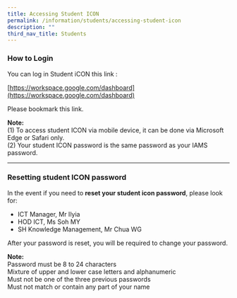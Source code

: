 ```yaml
---
title: Accessing Student ICON
permalink: /information/students/accessing-student-icon
description: ""
third_nav_title: Students
---
```

### How to Login

You can log in Student iCON this link : 

[https://workspace.google.com/dashboard](https://workspace.google.com/dashboard)

Please bookmark this link.

**Note:** <br>
(1) To access student ICON via mobile device, it can be done via Microsoft Edge or Safari only. <br>
(2) Your student ICON password is the same password as your IAMS password.

------------------------------

### Resetting student ICON password

In the event if you need to **reset your student icon password**, please look for:
* ICT Manager, Mr Ilyia
* HOD ICT, Ms Soh MY 
* SH Knowledge Management, Mr Chua WG

After your password is reset, you will be required to change your password.

**Note:** <br>
Password must be 8 to 24 characters <br>
Mixture of upper and lower case letters and alphanumeric <br>
Must not be one of the three previous passwords <br>
Must not match or contain any part of your name